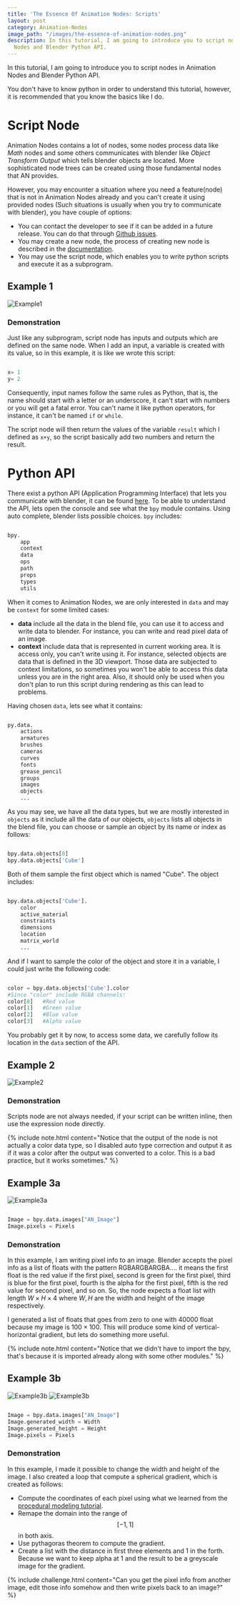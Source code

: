 ```yaml
---
title: 'The Essence Of Animation Nodes: Scripts'
layout: post
category: Animation-Nodes
image_path: "/images/the-essence-of-animation-nodes.png"
description: In this tutorial, I am going to introduce you to script nodes in Animation
  Nodes and Blender Python API.
---
```


In this tutorial, I am going to introduce you to script nodes in Animation Nodes and Blender Python API.

You don't have to know python in order to understand this tutorial, however, it is recommended that you know the basics like I do.

# Script Node

Animation Nodes contains a lot of nodes, some nodes process data like *Math* nodes and some others communicates with blender like *Object Transform Output* which tells blender objects are located. More sophisticated node trees can be created using those fundamental nodes that AN provides.

However, you may encounter a situation where you need a feature(node) that is not in Animation Nodes already and you can't create it using provided nodes (Such situations is usually when you try to communicate with blender), you have couple of options:

- You can contact the developer to see if it can be added in a future release. You can do that through [Github issues](https://github.com/JacquesLucke/animation_nodes/issues/new).
-  You may create a new node, the process of creating new node is described in the [documentation](http://animation-nodes-manual.readthedocs.io/en/an2/dev_guide/index.html).
-  You may use the script node, which enables you to write python scripts and execute it as a subprogram.

## Example 1

![Example1](/images/the-essence-of-animation-nodes-scripts/example1.png)

### Demonstration

Just like any subprogram, script node has inputs and outputs which are defined on the same node. When I add an input, a variable is created with its value, so in this example, it is like we wrote this script:

~~~python

x= 1
y= 2

~~~

Consequently, input names follow the same rules as Python, that is, the name should start with a letter or an underscore, it can't start with numbers or you will get a fatal error. You can't name it like python operators, for instance, it can't be named `if` or `while`.

The script node will then return the values of the variable `result` which I defined as `x+y`, so the script basically add two numbers and return the result.

# Python API

There exist a python API (Application Programming Interface) that lets you communicate with blender, it can be found [here](https://docs.blender.org/api/2.78b/). To be able to understand the API, lets open the console and see what the `bpy` module contains. Using auto complete, blender lists possible choices. `bpy` includes:

~~~python

bpy.
	app
	context
	data
	ops
	path
	props
	types
	utils

~~~

When it comes to Animation Nodes, we are only interested in `data` and may be `context` for some limited cases:

- **data** include all the data in the blend file, you can use it to access and write data to blender. For instance, you can write and read pixel data of an image.
- **context** include data that is represented in current working area. It is access only, you can't write using it. For instance, selected objects are data that is defined in the 3D viewport. Those data are subjected to context limitations, so sometimes you won't be able to access this data unless you are in the right area. Also, it should only be used when you don't plan to run this script during rendering as this can lead to problems.

Having chosen `data`, lets see what it contains:

~~~python

py.data.
	actions
	armatures
	brushes
	cameras
	curves
	fonts
	grease_pencil
	groups
	images
	objects
	...

~~~

As you may see, we have all the data types, but we are mostly interested in `objects` as it include all the data of our objects, `objects` lists all objects in the blend file, you can choose or sample an object by its name or index as follows:

~~~python

bpy.data.objects[0]
bpy.data.objects['Cube']

~~~

Both of them sample the first object which is named "Cube". The object includes:

~~~python

bpy.data.objects['Cube'].
	color
	active_material
	constraints
	dimensions
	location
	matrix_world
	...

~~~

And if I want to sample the color of the object and store it in a variable, I could just write the following code:

~~~python

color = bpy.data.objects['Cube'].color
#Since "color" include RGBA channels:
color[0]   #Red value
color[1]   #Green value
color[2]   #Blue value
color[3]   #Alpha value

~~~

You probably get it by now, to access some data, we carefully follow its location in the `data` section of the API.

## Example 2

![Example2](/images/the-essence-of-animation-nodes-scripts/example2.gif)

### Demonstration

Scripts node are not always needed, if your script can be written inline, then use the expression node directly.

{% include note.html content="Notice that the output of the node is not actually a color data type, so I disabled auto type correction and output it as if it was a color after the output was converted to a color. This is a bad practice, but it works sometimes." %}

## Example 3a

![Example3a](/images/the-essence-of-animation-nodes-scripts/example3a.png)

~~~python

Image = bpy.data.images["AN_Image"]
Image.pixels = Pixels

~~~

### Demonstration

In this example, I am writing pixel info to an image. Blender accepts the pixel info as a list of floats with the pattern RGBARGBARGBA.... it means the first float is the red value if the first pixel, second is green for the first pixel, third is blue for the first pixel, fourth is the alpha for the first pixel, fifth is the red value for second pixel, and so on. So, the node expects a float list with length $W \times H \times 4$ where $W,H$ are the width and height of the image respectively.

I generated a list of floats that goes from zero to one with 40000 float because my image is $100 \times 100$. This will produce some kind of vertical-horizontal gradient, but lets do something more useful.

{% include note.html content="Notice that we didn't have to import the bpy, that's because it is imported already along with some other modules." %}

## Example 3b

![Example3b](/images/the-essence-of-animation-nodes-scripts/example3b.png)
![Example3b](/images/the-essence-of-animation-nodes-scripts/example3b.gif)

~~~python

Image = bpy.data.images["AN_Image"]
Image.generated_width = Width
Image.generated_height = Height
Image.pixels = Pixels

~~~

### Demonstration

In this example, I made it possible to change the width and height of the image. I also created a loop that compute a spherical gradient, which is created as follows:

- Compute the coordinates of each pixel using what we learned from the [procedural modeling tutorial](https://squircleart.github.io/animation-nodes/the-essence-of-animation-nodes-procedural-modeling.html#algorithm-1).
- Remape the domain into the range of $$[-1,1]$$ in both axis.
- Use pythagoras theorem to compute the gradient.
- Create a list with the distance in first three elements and 1 in the forth. Because we want to keep alpha at 1 and the result to be a greyscale image for the gradient.

{% include challenge.html content="Can you get the pixel info from another image, edit those info somehow and then write pixels back to an image?" %}
